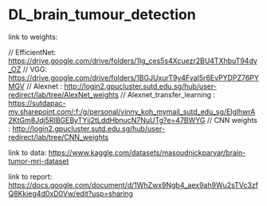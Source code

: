 # DL_brain_tumour_detection

link to weights: 

// EfficientNet: https://drive.google.com/drive/folders/1Ig_ces5s4Xcuezr2BU4TXhbuT94dy_OZ
// VGG: https://drive.google.com/drive/folders/1BGJUxurT9y4FvaI5r6EvPYDPZ76PYMGV
// Alexnet : http://login2.gpucluster.sutd.edu.sg/hub/user-redirect/lab/tree/AlexNet_weights
// Alexnet_transfer_learning : https://sutdapac-my.sharepoint.com/:f:/g/personal/vinny_koh_mymail_sutd_edu_sg/ElglhwrA2KtGm8Jdj5RIBGEByTYjj2tLddHbnucN7NuUTg?e=47BWYG
// CNN weights : http://login2.gpucluster.sutd.edu.sg/hub/user-redirect/lab/tree/CNN_weights

link to data:
https://www.kaggle.com/datasets/masoudnickparvar/brain-tumor-mri-dataset

link to report: 
https://docs.google.com/document/d/1WhZwx9Ngb4_aex9ah9Wu2sTVc3zfQ8Kkieg4d0xD0Vw/edit?usp=sharing
